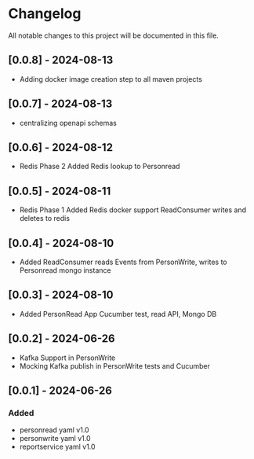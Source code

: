 # Changelog

All notable changes to this project will be documented in this file.

## [0.0.8] - 2024-08-13
- Adding docker image creation step to all maven projects

## [0.0.7] - 2024-08-13
- centralizing openapi schemas
 
## [0.0.6] - 2024-08-12
- Redis Phase 2
	Added Redis lookup to Personread
	
## [0.0.5] - 2024-08-11
- Redis Phase 1
	Added Redis docker support
	ReadConsumer writes and deletes to redis

## [0.0.4] - 2024-08-10
- Added ReadConsumer
	reads Events from PersonWrite, writes to Personread mongo instance

## [0.0.3] - 2024-08-10
- Added PersonRead App
	Cucumber test, read API, Mongo DB

## [0.0.2] - 2024-06-26
- Kafka Support in PersonWrite
- Mocking Kafka publish in PersonWrite tests and Cucumber


## [0.0.1] - 2024-06-26

### Added
- personread yaml v1.0
- personwrite yaml v1.0
- reportservice yaml v1.0
